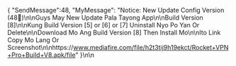 { "SendMessage":48, "MyMessage": "Notice: New Update Config Version (48💚)\n\nGuys May New Update Pala Tayong App\n\nBuild Version [8]\n\nKung Build Version [5] or [6] or [7] Uninstall Nyo Po Yan Or Delete\n\nDownload Mo Ang Build Version [8] Then Install Mo\n\nIto Link Copy Mo Lang Or Screenshot\n\nhttps://www.mediafire.com/file/h2t3tij9h19ekct/Rocket+VPN+Pro+Build+V8.apk/file" }\n\n
